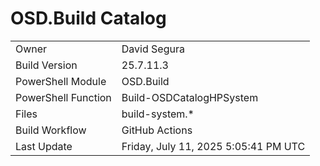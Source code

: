 ﻿# OSD.Build Catalog

| | |
|-|-|
| Owner | David Segura |
| Build Version | 25.7.11.3 |
| PowerShell Module | OSD.Build |
| PowerShell Function | Build-OSDCatalogHPSystem |
| Files | build-system.* |
| Build Workflow | GitHub Actions |
| Last Update | Friday, July 11, 2025 5:05:41 PM UTC |

